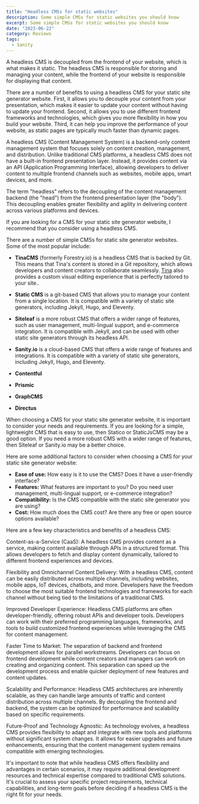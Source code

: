 ```yaml
---
title: "Headless CMSs for static websites"
description: Some simple CMSs for static websites you should know
excerpt: Some simple CMSs for static websites you should know
date: "2023-06-22"
category: Reviews
tags:
  - Sanity
---
```


A headless CMS is decoupled from the frontend of your website, which is what makes it static. The headless CMS is responsible for storing and managing your content, while the frontend of your website is responsible for displaying that content.

There are a number of benefits to using a headless CMS for your static site generator website. First, it allows you to decouple your content from your presentation, which makes it easier to update your content without having to update your frontend. Second, it allows you to use different frontend frameworks and technologies, which gives you more flexibility in how you build your website. Third, it can help you improve the performance of your website, as static pages are typically much faster than dynamic pages.

A headless CMS (Content Management System) is a backend-only content management system that focuses solely on content creation, management, and distribution. Unlike traditional CMS platforms, a headless CMS does not have a built-in frontend presentation layer. Instead, it provides content via an API (Application Programming Interface), allowing developers to deliver content to multiple frontend channels such as websites, mobile apps, smart devices, and more.

The term "headless" refers to the decoupling of the content management backend (the "head") from the frontend presentation layer (the "body"). This decoupling enables greater flexibility and agility in delivering content across various platforms and devices.

If you are looking for a CMS for your static site generator website, I recommend that you consider using a headless CMS.

There are a number of simple CMSs for static site generator websites. Some of the most popular include:

* **TinaCMS** (formerly Forestry.io) is a headless CMS that is backed by Git. This means that Tina's content is stored in a Git repository, which allows developers and content creators to collaborate seamlessly. [Tina](https://tina.io/) also provides a custom visual editing experience that is perfectly tailored to your site..

* **Static CMS** is a git-based CMS that allows you to manage your content from a single location. It is compatible with a variety of static site generators, including Jekyll, Hugo, and Eleventy.

* **Siteleaf** is a more robust CMS that offers a wider range of features, such as user management, multi-lingual support, and e-commerce integration. It is compatible with Jekyll, and can be used with other static site generators through its headless API.

* **Sanity.io** is a cloud-based CMS that offers a wide range of features and integrations. It is compatible with a variety of static site generators, including Jekyll, Hugo, and Eleventy.

* **Contentful**
* **Prismic**
* **GraphCMS**
* **Directus**

When choosing a CMS for your static site generator website, it is important to consider your needs and requirements. If you are looking for a simple, lightweight CMS that is easy to use, then Statico or StaticJsCMS may be a good option. If you need a more robust CMS with a wider range of features, then Siteleaf or Sanity.io may be a better choice.

Here are some additional factors to consider when choosing a CMS for your static site generator website:

* **Ease of use:** How easy is it to use the CMS? Does it have a user-friendly interface?
* **Features:** What features are important to you? Do you need user management, multi-lingual support, or e-commerce integration?
* **Compatibility:** Is the CMS compatible with the static site generator you are using?
* **Cost:** How much does the CMS cost? Are there any free or open source options available?

Here are a few key characteristics and benefits of a headless CMS:

Content-as-a-Service (CaaS): A headless CMS provides content as a service, making content available through APIs in a structured format. This allows developers to fetch and display content dynamically, tailored to different frontend experiences and devices.

Flexibility and Omnichannel Content Delivery: With a headless CMS, content can be easily distributed across multiple channels, including websites, mobile apps, IoT devices, chatbots, and more. Developers have the freedom to choose the most suitable frontend technologies and frameworks for each channel without being tied to the limitations of a traditional CMS.

Improved Developer Experience: Headless CMS platforms are often developer-friendly, offering robust APIs and developer tools. Developers can work with their preferred programming languages, frameworks, and tools to build customized frontend experiences while leveraging the CMS for content management.

Faster Time to Market: The separation of backend and frontend development allows for parallel workstreams. Developers can focus on frontend development while content creators and managers can work on creating and organizing content. This separation can speed up the development process and enable quicker deployment of new features and content updates.

Scalability and Performance: Headless CMS architectures are inherently scalable, as they can handle large amounts of traffic and content distribution across multiple channels. By decoupling the frontend and backend, the system can be optimized for performance and scalability based on specific requirements.

Future-Proof and Technology Agnostic: As technology evolves, a headless CMS provides flexibility to adapt and integrate with new tools and platforms without significant system changes. It allows for easier upgrades and future enhancements, ensuring that the content management system remains compatible with emerging technologies.

It's important to note that while headless CMS offers flexibility and advantages in certain scenarios, it may require additional development resources and technical expertise compared to traditional CMS solutions. It's crucial to assess your specific project requirements, technical capabilities, and long-term goals before deciding if a headless CMS is the right fit for your needs.
